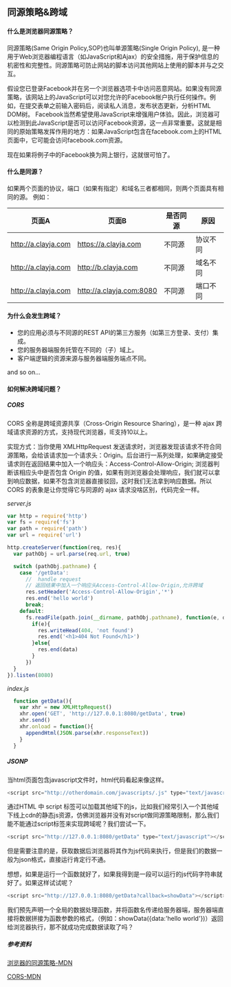 ## 同源策略&跨域
#### 什么是浏览器同源策略？
同源策略(Same Origin Policy,SOP)也叫单源策略(Single Origin Policy),
是一种用于Web浏览器编程语言（如JavaScript和Ajax）的安全措施，用于保护信息的机密性和完整性。同源策略可防止网站的脚本访问其他网站上使用的脚本并与之交互。

假设您已登录Facebook并在另一个浏览器选项卡中访问恶意网站。如果没有同源策略，该网站上的JavaScript可以对您允许的Facebook帐户执行任何操作。例如，在提交表单之前输入密码后，阅读私人消息，发布状态更新，分析HTML DOM树。
Facebook当然希望使用JavaScript来增强用户体验。因此，浏览器可以检测到此JavaScript是否可以访问Facebook资源，这一点非常重要。这就是相同的原始策略发挥作用的地方：如果JavaScript包含在facebook.com上的HTML页面中，它可能会访问facebook.com资源。

现在如果将例子中的Facebook换为网上银行，这就很可怕了。

#### 什么是同源？
如果两个页面的协议，端口（如果有指定）和域名三者都相同，则两个页面具有相同的源。
例如：

页面A | 页面B | 是否同源 | 原因
------------ | ------------- | ------------ | ------------
http://a.clayja.com | https://a.clayja.com  | 不同源 | 协议不同
http://a.clayja.com | http://b.clayja.com  | 不同源 | 域名不同
http://a.clayja.com | http://a.clayja.com:8080  | 不同源 | 端口不同

#### 为什么会发生跨域？
+ 您的应用必须与不同源的REST API的第三方服务（如第三方登录、支付）集成。
+ 您的服务器端服务托管在不同的（子）域上。
+ 客户端逻辑的资源来源与服务器端服务端点不同。

and so on...
#### 如何解决跨域问题？
##### *CORS*
CORS 全称是跨域资源共享（Cross-Origin Resource Sharing），是一种 ajax 跨域请求资源的方式，支持现代浏览器，IE支持10以上。

实现方式：当你使用 XMLHttpRequest 发送请求时，浏览器发现该请求不符合同源策略，会给该请求加一个请求头：Origin。后台进行一系列处理，如果确定接受请求则在返回结果中加入一个响应头：Access-Control-Allow-Origin; 浏览器判断该相应头中是否包含 Origin 的值，如果有则浏览器会处理响应，我们就可以拿到响应数据，如果不包含浏览器直接驳回，这时我们无法拿到响应数据。所以 CORS 的表象是让你觉得它与同源的 ajax 请求没啥区别，代码完全一样。

*server.js*
```javascript
var http = require('http')
var fs = require('fs')
var path = require('path')
var url = require('url')

http.createServer(function(req, res){
  var pathObj = url.parse(req.url, true)

  switch (pathObj.pathname) {
    case '/getData':
      //  handle request
      // 返回结果中加入一个响应头Access-Control-Allow-Origin,允许跨域
      res.setHeader('Access-Control-Allow-Origin','*')
      res.end('hello world')
      break;
    default:
      fs.readFile(path.join(__dirname, pathObj.pathname), function(e, data){
        if(e){
          res.writeHead(404, 'not found')
          res.end('<h1>404 Not Found</h1>')
        }else{
          res.end(data)
        }
      }) 
  }
}).listen(8080)
```
*index.js*
```javascript
  function getData(){
    var xhr = new XMLHttpRequest()
    xhr.open('GET', 'http://127.0.0.1:8080/getData', true)
    xhr.send()
    xhr.onload = function(){
      appendHtml(JSON.parse(xhr.responseText))
    }
  }
```
##### *JSONP*
当html页面包含javascript文件时，html代码看起来像这样。
```javascript
<script src="http://otherdomain.com/javascripts/.js" type="text/javascript"></script>
```
通过HTML 中 script 标签可以加载其他域下的js，比如我们经常引入一个其他域下线上cdn的静态js资源，仿佛浏览器并没有对script做同源策略限制，那么我们能不能通过script标签来实现跨域呢？我们尝试一下。
```javascript
<script src="http://127.0.0.1:8080/getData" type="text/javascript"></script>
```
但是需要注意的是，获取数据后浏览器将其作为js代码来执行，但是我们的数据一般为json格式，直接运行肯定行不通。

想想，如果是运行一个函数就好了，如果我得到是一段可以运行的js代码字符串就好了。如果这样试试呢？
```javascript
<script src="http://127.0.0.1:8080/getData?callback=showData"></script>
```
我们预先声明一个全局的数据处理函数，并将函数名传递给服务器端，服务器端直接将数据拼接为函数参数的格式，（例如：showData({data:'hello world'})）返回给浏览器执行，那不就成功完成数据读取了吗？












##### 参考资料
[浏览器的同源策略-MDN](https://developer.mozilla.org/zh-CN/docs/Web/Security/Same-origin_policy)

[CORS-MDN](https://developer.mozilla.org/zh-CN/docs/Web/HTTP/Access_control_CORS)